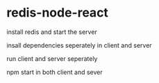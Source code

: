 # redis-node-react

install redis and start the server

insall dependencies seperately in client and server 

run client and server seperately

npm start in both client and sever

